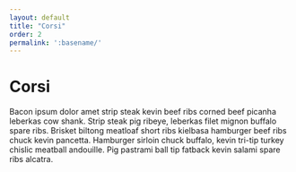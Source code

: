 ```yaml
---
layout: default
title: "Corsi"
order: 2
permalink: ':basename/'
---
```


# Corsi

Bacon ipsum dolor amet strip steak kevin beef ribs corned beef picanha leberkas cow shank. Strip steak pig ribeye, leberkas filet mignon buffalo spare ribs. Brisket biltong meatloaf short ribs kielbasa hamburger beef ribs chuck kevin pancetta. Hamburger sirloin chuck buffalo, kevin tri-tip turkey chislic meatball andouille. Pig pastrami ball tip fatback kevin salami spare ribs alcatra.
